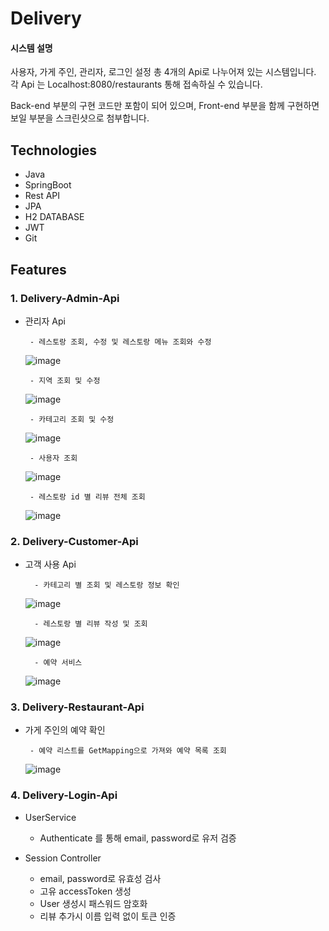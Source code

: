 # Delivery


#### 시스템 설명

사용자, 가게 주인, 관리자, 로그인 설정 총 4개의 Api로 나누어져 있는 시스템입니다.
각 Api 는 Localhost:8080/restaurants 통해 접속하실 수 있습니다.

Back-end 부분의 구현 코드만 포함이 되어 있으며, 
Front-end 부분을 함께 구현하면 보일 부분을 스크린샷으로 첨부합니다.

## Technologies

* Java
* SpringBoot
* Rest API
* JPA
* H2 DATABASE
* JWT
* Git


## Features

### 1. Delivery-Admin-Api

 * 관리자 Api
 
 
 
        - 레스토랑 조회, 수정 및 레스토랑 메뉴 조회와 수정  
        
        
    
    ![image](https://user-images.githubusercontent.com/65394344/101315252-86f29d80-389d-11eb-9f3d-aa65d91c392f.png)  
    
        
        - 지역 조회 및 수정  
        
        
        
    ![image](https://user-images.githubusercontent.com/65394344/101315627-421b3680-389e-11eb-93ad-b8e7d5e7d85c.png)  
    
    

        - 카테고리 조회 및 수정  
        
        
        
    ![image](https://user-images.githubusercontent.com/65394344/101314975-0338b100-389d-11eb-9d1d-fc308c1cb231.png)  
    
    
    
        - 사용자 조회
        
        
    ![image](https://user-images.githubusercontent.com/65394344/101315713-7262d500-389e-11eb-8b93-0d5773c1a70e.png)
    
    
    
        - 레스토랑 id 별 리뷰 전체 조회
        
        
        
    ![image](https://user-images.githubusercontent.com/65394344/101315775-96beb180-389e-11eb-8e74-3db502d1c9b0.png)
       
   

### 2. Delivery-Customer-Api

* 고객 사용 Api


        - 카테고리 별 조회 및 레스토랑 정보 확인
        
        
    ![image](https://user-images.githubusercontent.com/65394344/101317149-44cb5b00-38a1-11eb-8e9a-aeeda402a40a.png)
       
    
        - 레스토랑 별 리뷰 작성 및 조회
    
  
    ![image](https://user-images.githubusercontent.com/65394344/101317492-f5d1f580-38a1-11eb-8148-833190d13a90.png)
    
    
        - 예약 서비스
    
  
    ![image](https://user-images.githubusercontent.com/65394344/101317602-2023b300-38a2-11eb-9370-6aac79c47db5.png)


        

### 3. Delivery-Restaurant-Api

 * 가게 주인의 예약 확인
 
        - 예약 리스트를 GetMapping으로 가져와 예약 목록 조회
    
    
    ![image](https://user-images.githubusercontent.com/65394344/101315940-e7cea580-389e-11eb-9180-5a7153e8726e.png)
    
    

### 4. Delivery-Login-Api

 * UserService
 
    - Authenticate 를 통해 email, password로 유저 검증
  
 * Session Controller 
 
    - email, password로 유효성 검사
    - 고유 accessToken 생성
    - User 생성시 패스워드 암호화
    - 리뷰 추가시 이름 입력 없이 토큰 인증



